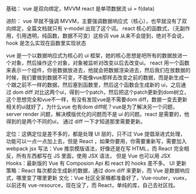 基础：
vue 是双向绑定，MVVM
react 是单项数据流 ui = f(data)

进阶：
vue 早就不强调 MVVM，主要强调数据响应式（核心），也早就没有了双向绑定，全篇文档就只有 v-model 出现了这个词。
react 核心的函数式，（无副作用，引用透明，纯函数，数据不可变）这些词 vue 从来不会提到，绝对不会说，hook 是怎么实现在函数里实现状态

vue 是一个以数据响应式为核心的 ui 框架，她的核心思想是吧所有的数据放进一个对象，然后操作这个对象，对象被监听对改变以后去改变ui。
react 用一个函数来表示一个组件，你爸数据放进去，他就会把数据渲染进去，然后我们在放数据的时候，我们要做到数据不可变，不能像vue那样去改变之前的数据，而是新生成一个跟之前不一样的数据，然后塞到函数里，然后这个函数会生成新的 ui，之后通过 dom diff 对比这两个ui，得到一个patch，然后把这个patch更新到dom树立，
这个思想完全和vue不一样，有没有发现vue是不需要dom diff，数据一变去更新相关的ui就好了，为什么vue 也有dom diff呢？vue是为了解决另一个问题，server render 问题，解决模版优化的问题而不是 ui 的问题。react 是需要的，他得到的是两个不同的ui， 通过 diff 一下才知道那里需要更新。

定位：这俩定位是差不多的，都是处理 UI 层的，只不过 Vue 提倡渐进式处理，功能可以一点一点加上去，但是 React ，如果你要用，你需要重新写，需要加入 webpack jsx
写法：Vue 推崇模版语法，好像还是在写 HTML，而 React 完全相反，所有东西都写在 JS 里面，使用 JSX 语法， 但是 Vue 也可以用 JSX
Hooks：最新版的 Vue 有 Composion Api 和 react 的 hooks 差不多。
UI 更新策略：React 每次都会生成新的数据，通过 dom diff 来更新，而 Vue 是数据响应式，哪里变了哪里更新
文化：Vue 社区全家桶都准备好了，Vue-router，vuex，以前还有 vue-resource，现在没了，而 React，单纯的库，自己去社区找。